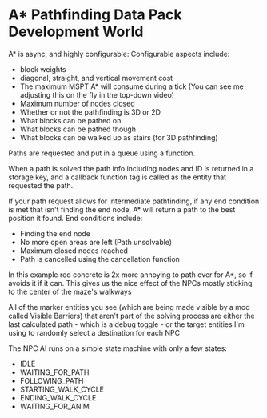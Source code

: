 # A* Pathfinding Data Pack Development World

A* is async, and highly configurable:
Configurable aspects include:
- block weights
- diagonal, straight, and vertical movement cost
- The maximum MSPT A* will consume during a tick (You can see me adjusting this on the fly in the top-down video)
- Maximum number of nodes closed
- Whether or not the pathfinding is 3D or 2D
- What blocks can be pathed on
- What blocks can be pathed though
- What blocks can be walked up as stairs (for 3D pathfinding)

Paths are requested and put in a queue using a function.

When a path is solved the path info including nodes and ID is returned in a storage key, and a callback function tag is called as the entity that requested the path.

If your path request allows for intermediate pathfinding, if any end condition is met that isn't finding the end node, A* will return a path to the best position it found.
End conditions include:
- Finding the end node
- No more open areas are left (Path unsolvable)
- Maximum closed nodes reached
- Path is cancelled using the cancellation function

In this example red concrete is 2x more annoying to path over for A*, so if avoids it if it can. This gives us the nice effect of the NPCs mostly sticking to the center of the maze's walkways

All of the marker entities you see (which are being made visible by a mod called Visible Barriers) that aren't part of the solving process are either the last calculated path - which is a debug toggle - or the target entities I'm using to randomly select a destination for each NPC

The NPC AI runs on a simple state machine with only a few states:
- IDLE
- WAITING_FOR_PATH
- FOLLOWING_PATH
- STARTING_WALK_CYCLE
- ENDING_WALK_CYCLE
- WAITING_FOR_ANIM